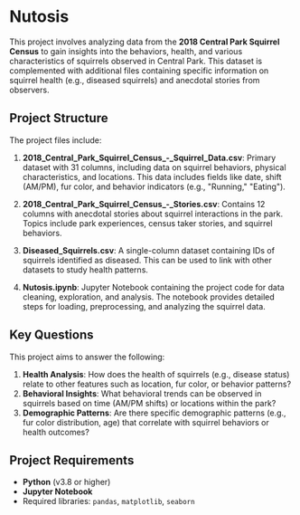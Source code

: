 # Nutosis

This project involves analyzing data from the **2018 Central Park Squirrel Census** to gain insights into the behaviors, health, and various characteristics of squirrels observed in Central Park. This dataset is complemented with additional files containing specific information on squirrel health (e.g., diseased squirrels) and anecdotal stories from observers.

## Project Structure

The project files include:

1. **2018_Central_Park_Squirrel_Census_-_Squirrel_Data.csv**: Primary dataset with 31 columns, including data on squirrel behaviors, physical characteristics, and locations. This data includes fields like date, shift (AM/PM), fur color, and behavior indicators (e.g., "Running," "Eating").

2. **2018_Central_Park_Squirrel_Census_-_Stories.csv**: Contains 12 columns with anecdotal stories about squirrel interactions in the park. Topics include park experiences, census taker stories, and squirrel behaviors.

3. **Diseased_Squirrels.csv**: A single-column dataset containing IDs of squirrels identified as diseased. This can be used to link with other datasets to study health patterns.

4. **Nutosis.ipynb**: Jupyter Notebook containing the project code for data cleaning, exploration, and analysis. The notebook provides detailed steps for loading, preprocessing, and analyzing the squirrel data.

## Key Questions

This project aims to answer the following:

1. **Health Analysis**: How does the health of squirrels (e.g., disease status) relate to other features such as location, fur color, or behavior patterns?
2. **Behavioral Insights**: What behavioral trends can be observed in squirrels based on time (AM/PM shifts) or locations within the park?
3. **Demographic Patterns**: Are there specific demographic patterns (e.g., fur color distribution, age) that correlate with squirrel behaviors or health outcomes?

## Project Requirements

- **Python** (v3.8 or higher)
- **Jupyter Notebook**
- Required libraries: `pandas`, `matplotlib`, `seaborn`
